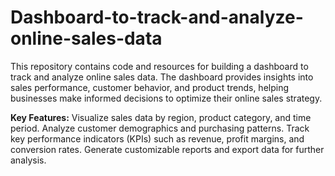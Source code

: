 # Dashboard-to-track-and-analyze-online-sales-data
This repository contains code and resources for building a dashboard to track and analyze online sales data. The dashboard provides insights into sales performance, customer behavior, and product trends, helping businesses make informed decisions to optimize their online sales strategy.


**Key Features:**
Visualize sales data by region, product category, and time period.
Analyze customer demographics and purchasing patterns.
Track key performance indicators (KPIs) such as revenue, profit margins, and conversion rates.
Generate customizable reports and export data for further analysis.
